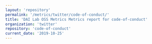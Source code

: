 ```yaml
---
layout: 'repository'
permalink: '/metrics/twitter/code-of-conduct/'
title: 'DAI Lab OSS Metrics Metrics report for code-of-conduct'
organization: 'twitter'
repository: 'code-of-conduct'
current_date: '2019-10-25'
---
```

